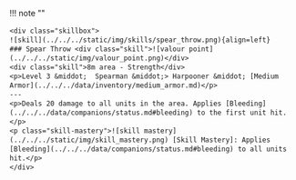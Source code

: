 !!! note ""

    <div class="skillbox">
    ![skill](../../../static/img/skills/spear_throw.png){align=left}
    ### Spear Throw <div class="skill">![valour point](../../../static/img/valour_point.png)</div>
    <div class="skill">8m area - Strength</div>
    <p>Level 3 &middot;  Spearman &middot;> Harpooner &middot; [Medium Armor](../../../data/inventory/medium_armor.md)</p>
    ---
    <p>Deals 20 damage to all units in the area. Applies [Bleeding](../../../data/companions/status.md#bleeding) to the first unit hit.</p> 
    <p class="skill-mastery">![skill mastery](../../../static/img/skill_mastery.png) [Skill Mastery]: Applies [Bleeding](../../../data/companions/status.md#bleeding) to all units hit.</p> 
    </div>
